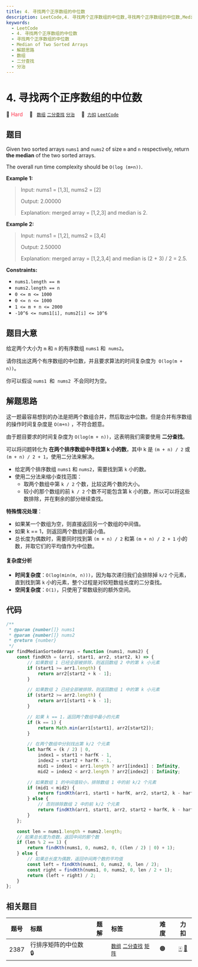 ```yaml
---
title: 4. 寻找两个正序数组的中位数
description: LeetCode,4. 寻找两个正序数组的中位数,寻找两个正序数组的中位数,Median of Two Sorted Arrays,解题思路,数组,二分查找,分治
keywords:
  - LeetCode
  - 4. 寻找两个正序数组的中位数
  - 寻找两个正序数组的中位数
  - Median of Two Sorted Arrays
  - 解题思路
  - 数组
  - 二分查找
  - 分治
---
```


# 4. 寻找两个正序数组的中位数

🔴 <font color=#ff334b>Hard</font>&emsp; 🔖&ensp; [`数组`](/tag/array.md) [`二分查找`](/tag/binary-search.md) [`分治`](/tag/divide-and-conquer.md)&emsp; 🔗&ensp;[`力扣`](https://leetcode.cn/problems/median-of-two-sorted-arrays) [`LeetCode`](https://leetcode.com/problems/median-of-two-sorted-arrays)

## 题目

Given two sorted arrays `nums1` and `nums2` of size `m` and `n` respectively, return **the median** of the two sorted arrays.

The overall run time complexity should be `O(log (m+n))`.

**Example 1:**

> Input: nums1 = [1,3], nums2 = [2]
>
> Output: 2.00000
>
> Explanation: merged array = [1,2,3] and median is 2.

**Example 2:**

> Input: nums1 = [1,2], nums2 = [3,4]
>
> Output: 2.50000
>
> Explanation: merged array = [1,2,3,4] and median is (2 + 3) / 2 = 2.5.

**Constraints:**

- `nums1.length == m`
- `nums2.length == n`
- `0 <= m <= 1000`
- `0 <= n <= 1000`
- `1 <= m + n <= 2000`
- `-10^6 <= nums1[i], nums2[i] <= 10^6`

## 题目大意

给定两个大小为 `m` 和 `n` 的有序数组 `nums1` 和  `nums2`。

请你找出这两个有序数组的中位数，并且要求算法的时间复杂度为  `O(log(m + n))`。

你可以假设 `nums1`  和  `nums2`  不会同时为空。

## 解题思路

这一题最容易想到的办法是把两个数组合并，然后取出中位数。但是合并有序数组的操作时间复杂度是 `O(m+n)` ，不符合题意。

由于题目要求的时间复杂度为 `O(log(m + n))`，这表明我们需要使用 **二分查找**。

可以将问题转化为 **在两个排序数组中寻找第 k 小的数**，其中 k 是 `(m + n) / 2` 或 `(m + n) / 2 + 1`，使用二分法来解决。

- 给定两个排序数组 `nums1` 和 `nums2`，需要找到第 `k` 小的数。
- 使用二分法来缩小查找范围：
  - 取两个数组中第 `k / 2` 个数，比较这两个数的大小。
  - 较小的那个数组的前 `k / 2` 个数不可能包含第 k 小的数，所以可以将这些数排除，并在剩余的部分继续查找。

**特殊情况处理**：

- 如果某一个数组为空，则直接返回另一个数组的中间值。
- 如果 k == 1，则返回两个数组的最小值。
- 总长度为偶数时，需要同时找到第 `(m + n) / 2` 和第 `(m + n) / 2 + 1` 小的数，并取它们的平均值作为中位数。

#### 复杂度分析

- **时间复杂度**：`O(log(min(m, n)))`，因为每次递归我们会排除掉 `k/2` 个元素，直到找到第 `k` 小的元素，整个过程是对较短数组长度的二分查找。
- **空间复杂度**：`O(1)`，只使用了常数级别的额外空间。

## 代码

```javascript
/**
 * @param {number[]} nums1
 * @param {number[]} nums2
 * @return {number}
 */
var findMedianSortedArrays = function (nums1, nums2) {
	const findKth = (arr1, start1, arr2, start2, k) => {
		// 如果数组 1 已经全部被排除，则返回数组 2 中的第 k 小元素
		if (start1 >= arr1.length) {
			return arr2[start2 + k - 1];
		}

		// 如果数组 2 已经全部被排除，则返回数组 1 中的第 k 小元素
		if (start2 >= arr2.length) {
			return arr1[start1 + k - 1];
		}

		// 如果 k == 1，返回两个数组中最小的元素
		if (k == 1) {
			return Math.min(arr1[start1], arr2[start2]);
		}

		// 在两个数组中分别找出第 k/2 个元素
		let harfK = (k / 2) | 0,
			index1 = start1 + harfK - 1,
			index2 = start2 + harfK - 1,
			mid1 = index1 < arr1.length ? arr1[index1] : Infinity,
			mid2 = index2 < arr2.length ? arr2[index2] : Infinity;

		// 如果数组 1 的中间值较小，排除数组 1 中的前 k/2 个元素
		if (mid1 < mid2) {
			return findKth(arr1, start1 + harfK, arr2, start2, k - harfK);
		} else {
			// 否则排除数组 2 中的前 k/2 个元素
			return findKth(arr1, start1, arr2, start2 + harfK, k - harfK);
		}
	};

	const len = nums1.length + nums2.length;
	// 如果总长度为奇数，返回中间的那个数
	if (len % 2 == 1) {
		return findKth(nums1, 0, nums2, 0, ((len / 2) | 0) + 1);
	} else {
		// 如果总长度为偶数，返回中间两个数的平均值
		const left = findKth(nums1, 0, nums2, 0, len / 2);
		const right = findKth(nums1, 0, nums2, 0, len / 2 + 1);
		return (left + right) / 2;
	}
};
```

## 相关题目

<!-- prettier-ignore -->
| 题号 | 标题 | 题解 | 标签 | 难度 | 力扣 |
| :------: | :------ | :------: | :------ | :------ | :------: |
| 2387 | 行排序矩阵的中位数 🔒 |  |  [`数组`](/tag/array.md) [`二分查找`](/tag/binary-search.md) [`矩阵`](/tag/matrix.md) | 🟠 | [🀄️](https://leetcode.cn/problems/median-of-a-row-wise-sorted-matrix) [🔗](https://leetcode.com/problems/median-of-a-row-wise-sorted-matrix) |